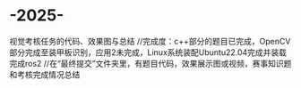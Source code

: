 # -2025-
视觉考核任务的代码、效果图与总结
//完成度：c++部分的题目已完成，OpenCV部分完成至装甲板识别，应用2未完成，Linux系统装配Ubuntu22.04完成并装载完成ros2
//在“最终提交”文件夹里，有题目代码，效果展示图或视频，赛事知识题和考核完成情况总结
